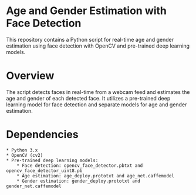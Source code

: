 # Age and Gender Estimation with Face Detection

This repository contains a Python script for real-time age and gender estimation using face detection with OpenCV and pre-trained deep learning models.
# Overview

The script detects faces in real-time from a webcam feed and estimates the age and gender of each detected face. It utilizes a pre-trained deep learning model for face detection and separate models for age and gender estimation.
# Dependencies

    * Python 3.x
    * OpenCV (cv2)
    * Pre-trained deep learning models:
        * Face detection: opencv_face_detector.pbtxt and opencv_face_detector_uint8.pb
        * Age estimation: age_deploy.prototxt and age_net.caffemodel
        * Gender estimation: gender_deploy.prototxt and gender_net.caffemodel
